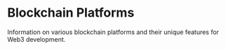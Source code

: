 # Blockchain Platforms
Information on various blockchain platforms and their unique features for Web3 development.